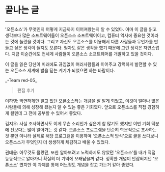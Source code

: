 # 끝나는 글

---

'오픈소스'가 무엇인지 어떻게 지금까지 이어져왔는지 알 수 있었다. 아마 이 글을 읽고 생각보다 많은 소프트웨어들이 오픈소스 소프트웨어이고, 컴퓨터 역사에 중요한 것이라는 것에 놀랐을 것이다. 그리고 자신도 오픈소스를 이용해서 다른 사람들과 무언가를 만들고 싶은 생각이 들지도 모른다. 필자도 같은 생각을 했기 때문에 그런 생각은 자연스럽다. 지금 이순간에도 전세계 사람들이 오픈소스 소프트웨어를 개발하고 있을 것이다.

이 글을 읽은 당신이 미래에도 끊임없이 여러사람들과 이어주고 강력하게 발전할 수 있는 오픈소스 세계에 발을 딛는 계기가 되었으면 하는 바람이다.

\_-Team red-05\_

> 편집 후기

이하영: 막연하게만 알고 있던 오픈소스라는 개념을 잘 알게 되었고, 이것이 얼마나 많은 사람들에 의해 성장해 왔는지 알 수 있는 좋은 기회였다. 앞으로 오픈소스를 직접 경험하게 될텐데 그 전에 공부할 수 있어서 좋았다.

김지우: 사실 조사하면서도 이게 무슨 소리인가 싶은게 참 많기도 했지만 이번 기회 덕분에 전보다는 많이 알아가는 것 같다. 오픈소스 프로그램을 단순히 학문적으로 조사하는 것 뿐만 아니라 실제로 해당 프로그램을 이용하며 '오픈소스적 방식'으로 글을 쓰다보니 오픈소스가 무엇인지 더 생생하게 체감하고 배울 수 있었다.

권태윤: 아무것도 몰랐던, 또한 알아보려고 노력하지도 않았던 '오픈소스'를 내가 직접 능동적으로 알아가니 확실히 더 기억에 오래남을꺼 같다. 정확한 개념이 안잡혀지던 '오픈소스' 였지만 이 과제를 통해 어느정도 개념을 잡고 가는거 같아 좋았다.

